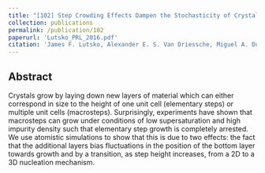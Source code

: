 ```yaml
---
title: "[102] Step Crowding Effects Dampen the Stochasticity of Crystal Growth Kinetics"
collection: publications
permalink: /publication/102
paperurl: 'Lutsko_PRL_2016.pdf'
citation: 'James F. Lutsko, Alexander E. S. Van Driessche, Miguel A. Durán-Olivencia, Dominique Maes, and Mike Sleutel, &quot;Step Crowding Effects Dampen the Stochasticity of Crystal Growth Kinetics&quot;, <i>Phys. Rev. Lett.</i>, <strong>116.0</strong>, 15501.0 (2016)'
---
```

Abstract
---
Crystals grow by laying down new layers of material which can either correspond in size to the height of one unit cell (elementary steps) or multiple unit cells (macrosteps). Surprisingly, experiments have shown that macrosteps can grow under conditions of low supersaturation and high impurity density such that elementary step growth is completely arrested. We use atomistic simulations to show that this is due to two effects: the fact that the additional layers bias fluctuations in the position of the bottom layer towards growth and by a transition, as step height increases, from a 2D to a 3D nucleation mechanism.

